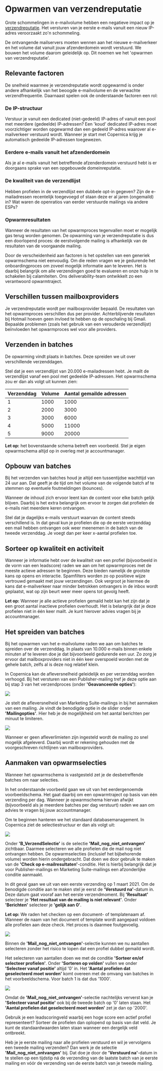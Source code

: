 # Opwarmen van verzendreputatie

Grote schommelingen in e-mailvolume hebben een negatieve impact op je
[verzendreputatie](./send-reputation.md).
Het versturen van je eerste e-mails vanuit een nieuw IP-adres veroorzaakt
zo'n schommeling.

De ontvangende mailservers moeten wennen aan het nieuwe e-mailverkeer
en het volume dat vanuit jouw afzenderdomein wordt verstuurd. We bouwen
het volume daarom geleidelijk op. Dit noemen we het 'opwarmen van
verzendreputatie'.

## Relevante factoren

De snelheid waarmee je verzendreputatie wordt opgewarmd is onder andere
afhankelijk van het beoogde e-mailvolume en de verwachte verzendfrequentie.
Daarnaast spelen ook de onderstaande factoren een rol:

### De IP-structuur

Verstuur je vanuit een dedicated (niet-gedeeld) IP-adres of vanuit een
pool met meerdere (gedeelde) IP-adressen? Een 'koud' dedicated IP-adres
moet voorzichtiger worden opgewarmd dan een gedeeld IP-adres waarover al
e-mailverkeer verstuurd wordt. Wanneer je start met Copernica krijg je
automatisch gedeelde IP-adressen toegewezen.

### Eerdere e-mails vanuit het afzenderdomein

Als je al e-mails vanuit het betreffende afzenderdomein verstuurd hebt is
er doorgaans sprake van een opgebouwde domeinreputatie.

### De kwaliteit van de verzendlijst

Hebben profielen in de verzendlijst een dubbele opt-in gegeven? Zijn de
e-mailadressen recentelijk toegevoegd of staan deze er al jaren (ongemaild)
in? Wat waren de openratios van eerder verstuurde mailings via andere ESPs?

### Opwarmresultaten

Wanneer de resultaten van het opwarmproces tegenvallen moet er mogelijk
gas terug worden genomen. De opwarming van je verzendreputatie is dus een
doorlopend proces: de eerstvolgende mailing is afhankelijk van de resultaten 
van de voorgaande mailing.

Door de verscheidenheid aan factoren is het opstellen van een generiek
opwarmschema niet eenvoudig. Om die reden vragen we je gedurende het
onboardingproces om zoveel mogelijk informatie aan te leveren.
Het is daarbij belangrijk om alle verzendingen goed te evalueren en onze
hulp in te schakelen bij calamiteiten. Ons deliverability-team ontwikkelt
zo een verantwoord opwarmtraject.

## Verschillen tussen mailboxproviders

Je verzendreputatie wordt per mailboxprovider bepaald. De resultaten van
het opwarmproces verschillen dus per provider. Achterblijvende resultaten
bij Hotmail hoeven geen invloed te hebben op de opschaling bij Gmail.
Bepaalde problemen (zoals het gebruik van een verouderde verzendlijst)
beïnvloeden het opwarmproces wel voor alle providers.

## Verzenden in batches

De opwarming vindt plaats in batches. Deze spreiden we uit over
verschillende verzenddagen.

Stel dat je een verzendlijst van 20.000 e-mailadressen hebt. Je mailt de
verzendlijst vanaf een pool met gedeelde IP-adressen. Het opwarmschema zou
er dan als volgt uit kunnen zien:

| Verzenddag | Volume | Aantal gemailde adressen |
|------------|--------|--------------------------|
| 1          | 1000   | 1000                     |
| 2          | 2000   | 3000                     |
| 3          | 3000   | 6000                     |
| 4          | 5000   | 11000                    |
| 5          | 9000   | 20000                    |


**Let op:** het bovenstaande schema betreft een voorbeeld. Stel je eigen opwarmschema
altijd op in overleg met je accountmanager.

## Opbouw van batches

Bij het verzenden van batches houd je altijd een tussentijdse wachttijd
van 24 uur aan. Dat geeft je de tijd om het volume van de volgende batch af te stemmen
op eventuele foutmeldingen (bounces). 

Wanneer de inhoud zich ervoor leent kan de content voor elke batch gelijk blijven. 
Daarbij is het extra belangrijk om ervoor te zorgen dat profielen de e-mails niet 
meerdere keren ontvangen.

Stel dat je dagelijks e-mails verstuurt waarvan de content steeds verschillend is.
In dat geval kun je profielen die op de eerste verzenddag een mail hebben ontvangen
ook weer meenemen in de batch van de tweede verzenddag. Je voegt dan per keer x-aantal
profielen toe.

## Sorteer op kwaliteit en activiteit

Wanneer je informatie hebt over de kwaliteit van een profiel (bijvoorbeeld in de vorm
van een leadscore) raden we aan om het opwarmproces met de meeste actieve
adressen te beginnen. Deze bieden namelijk de grootste kans op opens en
interactie. Spamfilters worden zo op positieve wijze vertrouwd gemaakt met
jouw verzendingen. Ook vergroot je hiermee de kans dat e-mailverkeer naar
minder betrokken ontvangers in de inbox wordt geplaatst, wat op zijn beurt
weer meer opens tot gevolg heeft.

**Let op:** Wanneer je alle actieve profielen gemaild hebt kan het zijn dat je een groot aantal
inactieve profielen overhoudt. Het is belangrijk dat je deze profielen niet in één keer mailt. 
Je kunt hierover advies vragen bij je accountmanager.

## Het spreiden van batches

Bij het opwarmen van het e-mailvolume raden we aan om batches
te spreiden over de verzenddag. In plaats van 10.000 e-mails binnen enkele
minuten af te leveren doe je dat bijvoorbeeld gedurende een uur. Zo zorg
je ervoor dat mailboxproviders niet in één keer overspoeld worden met de
gehele batch, zelfs al is deze nog relatief klein. 

In Copernica kan de afleversnelheid geleidelijk en per verzenddag worden
verhoogd. Bij het versturen van een Publisher-mailing tref je deze optie
aan bij stap 3 van het verzendproces (onder **'Geavanceerde opties'**):

![](../images/afleversnelheid-publisher.png)

Je stelt de afleversnelheid van Marketing Suite-mailings in bij het aanmaken
van een mailing. Je vindt de benodigde optie in de slider onder **'Mailingopties'**.
Hier heb je de mogelijkheid om het aantal berichten per minuut te limiteren.

![](../images/afleversnelheid-ms.png)

Wanneer er geen afleverlimieten zijn ingesteld wordt de mailing zo snel
mogelijk afgeleverd. Daarbij wordt er rekening gehouden met de voorgeschreven
richtlijnen van mailboxproviders.

## Aanmaken van opwarmselecties

Wanneer het opwarmschema is vastgesteld zet je de desbetreffende batches om naar 
selecties.

In het onderstaande voorbeeld gaan we uit van het eerdergenoemde voorbeeldschema.
Het gaat daarbij om een opwarmtraject op basis van één verzending per dag.
Wanneer je opwarmschema hiervan afwijkt (bijvoorbeeld als je meerdere
batches per dag verstuurt) raden we aan om advies te vragen bij jouw
accountmanager.

Om te beginnen hanteren we het standaard databasemanagement. In Copernica
ziet de selectiestructuur er dan als volgt uit:

![](../images/selectiestructuur-opwarmbatches.png)

Onder **'B_VerzendSelectie'** is de selectie **'Mail_nog_niet_ontvangen'**
zichtbaar. Daarmee selecteren we alle profielen die de mail nog niet ontvangen
hebben. De opwarmselecties (inclusief het bijbehorende volume) worden hierin
ondergebracht. Dat doen we door gebruik te maken van de **'Check op
e-mailresultaten'**-conditie. Het is hierbij belangrijk dat je voor
Publisher-mailings en Marketing Suite-mailings een afzonderlijke conditie
aanmaakt.

In dit geval gaan we uit van een eerste verzending op 1 maart 2021. Om de
benodigde conditie aan te maken stel je eerst de **'Verstuurd na'**-datum
in. Deze datum gaat vooraf aan het eerste verzendmoment. Bij **'Resultaat'**
selecteer je **'Het resultaat van de mailing is niet relevant'**. Onder
**'Berichten'** selecteer je **'gelijk aan 0'**.

**Let op:** We raden het checken op een document- of templatenaam
af. Wanneer de naam van het document of template wordt aangepast voldoen
alle profielen aan deze check. Het proces is daarmee foutgevoelig. 

![](../images/check-emailconditie-nul-ontvangen.png)


Binnen de **'Mail_nog_niet_ontvangen'**-selectie kunnen we nu aantallen
selecteren zonder het risico te lopen dat een profiel dubbel gemaild wordt.

Het selecteren van aantallen doen we met de conditie **'Sorteer en/of
selecteer profielen'**. Onder **'Sorteren op velden'** vullen we onder
**'Selecteer vanaf positie'** altijd '0' in. Het **'Aantal profielen dat
geselecteerd moet worden'** komt overeen met de omvang van batches in het
voorbeeldschema. Voor batch 1 is dat dus '1000'.

![](../images/sort-select-profile-batch-1-1000.png)

Omdat de **'Mail_nog_niet_ontvangen'**-selectie nachtelijks ververst kan
je **'Selecteer vanaf positie'** ook bij de tweede batch op '0' laten staan.
Het **'Aantal profielen dat geselecteerd moet worden'** zet je dan op '2000'.

Gebruik je een leadscoringveld waarbij een hoge score een actief profiel
representeert? Sorteer de profielen dan oplopend op basis van dat veld.
Je kunt de standaardwaarden laten staan wanneer een dergelijk veld ontbreekt.

Heb je je eerste mailing naar alle profielen verstuurd en wil je
vervolgens een tweede mailing verzenden? Dan werk je de selectie 
**'Mail_nog_niet_ontvangen'** bij. Dat doe je door de **'Verstuurd na'**-datum 
in te stellen op een tijdstip ná de verzending van de laatste batch van je eerste 
mailing en vóór de verzending van de eerste batch van je tweede mailing. 
